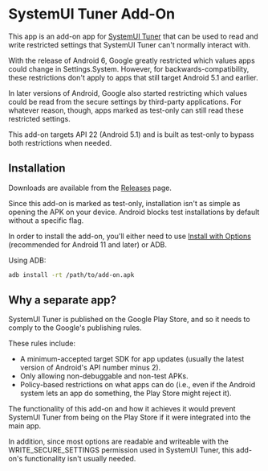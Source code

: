 # SystemUI Tuner Add-On
This app is an add-on app for [SystemUI Tuner](https://github.com/zacharee/Tweaker) that can be used to read and write restricted settings that SystemUI Tuner can't normally interact with.

With the release of Android 6, Google greatly restricted which values apps could change in Settings.System. However, for backwards-compatibility, these restrictions don't apply to apps that still target Android 5.1 and earlier.

In later versions of Android, Google also started restricting which values could be read from the secure settings by third-party applications. For whatever reason, though, apps marked as test-only can still read these restricted settings.

This add-on targets API 22 (Android 5.1) and is built as test-only to bypass both restrictions when needed.

## Installation
Downloads are available from the [Releases](https://github.com/zacharee/SystemUITunerSystemSettingsAddon/releases) page.

Since this add-on is marked as test-only, installation isn't as simple as opening the APK on your device. Android blocks test installations by default without a specific flag.

In order to install the add-on, you'll either need to use [Install with Options](https://github.com/zacharee/InstallWithOptions) (recommended for Android 11 and later) or ADB.

Using ADB:

```bash
adb install -rt /path/to/add-on.apk
```

## Why a separate app?
SystemUI Tuner is published on the Google Play Store, and so it needs to comply to the Google's publishing rules.

These rules include:
- A minimum-accepted target SDK for app updates (usually the latest version of Android's API number minus 2).
- Only allowing non-debuggable and non-test APKs.
- Policy-based restrictions on what apps can do (i.e., even if the Android system lets an app do something, the Play Store might reject it).

The functionality of this add-on and how it achieves it would prevent SystemUI Tuner from being on the Play Store if it were integrated into the main app.

In addition, since most options are readable and writeable with the WRITE_SECURE_SETTINGS permission used in SystemUI Tuner, this add-on's functionality isn't usually needed.
